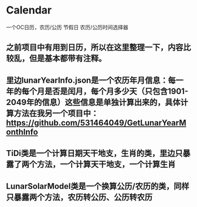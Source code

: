 # Calendar
一个OC日历，农历/公历 节假日 农历/公历时间选择器

## 之前项目中有用到日历，所以在这里整理一下，内容比较乱，但是基本都带有注释。

## 里边lunarYearInfo.json是一个农历年月信息：每一年的每个月是否是闰月，每个月多少天（只包含1901-2049年的信息）这些信息是单独计算出来的，具体计算方法在我另一个项目中：https://github.com/531464049/GetLunarYearMonthInfo

## TiDi类是一个计算日期天干地支，生肖的类，里边只暴露了两个方法，一个计算天干地支，一个计算生肖

## LunarSolarModel类是一个换算公历/农历的类，同样只暴露两个方法，农历转公历、公历转农历
